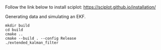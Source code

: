 Follow the link below to install sciplot:
https://sciplot.github.io/installation/

Generating data and simulating an EKF.

```shell
mkdir build 
cd build
cmake ..
cmake --build . --config Release
./extended_kalman_filter
```

